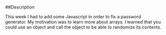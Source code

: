 ##Description





This week I had to add some Javascript in order to fix a password generator. My motivation was to learn more about arrays.
I learned that you could use an object and call the object to be able to randomize its contents.
